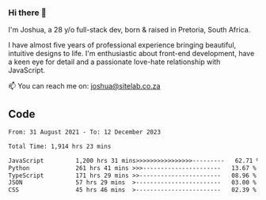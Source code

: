 ### Hi there 👋

I'm Joshua, a 28 y/o full-stack dev, born & raised in Pretoria, South Africa. 

I have almost five years of professional experience bringing beautiful, intuitive designs to life. I'm enthusiastic about front-end development, have a keen eye for detail and a passionate love-hate relationship with JavaScript.

📫 You can reach me on: joshua@sitelab.co.za

## **Code**

<!--START_SECTION:waka-->

```txt
From: 31 August 2021 - To: 12 December 2023

Total Time: 1,914 hrs 23 mins

JavaScript         1,200 hrs 31 mins>>>>>>>>>>>>>>>>---------   62.71 %
Python             261 hrs 41 mins >>>----------------------   13.67 %
TypeScript         171 hrs 29 mins >>-----------------------   08.96 %
JSON               57 hrs 29 mins  >------------------------   03.00 %
CSS                45 hrs 46 mins  >------------------------   02.39 %
```

<!--END_SECTION:waka-->

